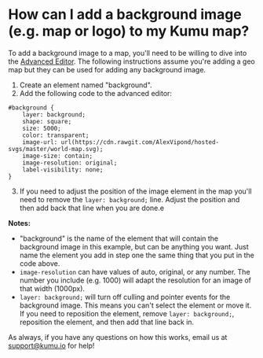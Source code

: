 # How can I add a background image (e.g. map or logo) to my Kumu map?

To add a background image to a map, you'll need to be willing to dive into the [Advanced Editor](/overview/basic-vs-advanced-editor.html#advanced-editor). The following instructions assume you're adding a geo map but they can be used for adding any background image.

1. Create an element named "background".
2. Add the following code to the advanced editor:
```
#background {
    layer: background;
    shape: square;
    size: 5000;
    color: transparent;
    image-url: url(https://cdn.rawgit.com/AlexVipond/hosted-svgs/master/world-map.svg);
    image-size: contain;
    image-resolution: original;
    label-visibility: none;
}
```
3. If you need to adjust the position of the image element in the map you'll need to remove the `layer: background;` line. Adjust the position and then add back that line when you are done.e

**Notes:**
* "background" is the name of the element that will contain the background image in this example, but can be anything you want. Just name the element you add in step one the same thing that you put in the code above.
* `image-resolution` can have values of auto, original, or any number. The number you include (e.g. 1000) will adapt the resolution for an image of that width (1000px).
* `layer: background;` will turn off culling and pointer events for the background image. This means you can't select the element or move it. If you need to reposition the element, remove `layer: background;`, reposition the element, and then add that line back in.

As always, if you have any questions on how this works, email us at [support@kumu.io](mailto:support@kumu.io) for help!
